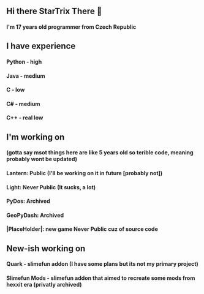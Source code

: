 ## Hi there StarTrix There  👋
#### I'm 17 years old programmer from Czech Republic
## I have experience
#### Python - high
#### Java - medium
#### C - low
#### C# - medium
#### C++ - real low
## I'm working on
#### (gotta say msot things here are like 5 years old so terible code, meaning probably wont be updated)
#### Lantern: Public (I'll be working on it in future [probably not])
#### Light: Never Public (It sucks, a lot)
#### PyDos: Archived 
#### GeoPyDash: Archived
#### |PlaceHolder|: new game Never Public cuz of source code
## New-ish working on
#### Quark - slimefun addon (I have some plans but its not my primary project)
#### Slimefun Mods - slimefun addon that aimed to recreate some mods from hexxit era (privatly archived)
